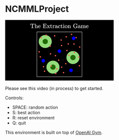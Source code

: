 # NCMMLProject

<img src="/imgs/Thumbnail.png" alt="Thumbnail" width="70%"/>

Please see this video (in process) to get started.

Controls:
- SPACE: random action
- S: best action
- R: reset environment
- Q: quit

This environment is built on top of [OpenAI Gym](https://gym.openai.com/).
